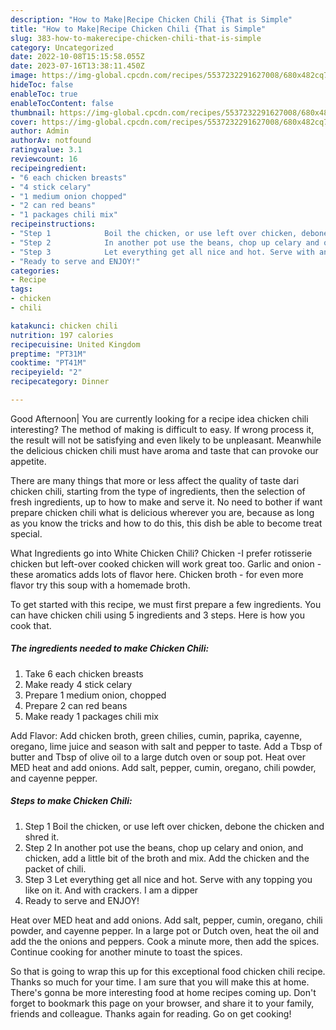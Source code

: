 ```yaml
---
description: "How to Make|Recipe Chicken Chili {That is Simple"
title: "How to Make|Recipe Chicken Chili {That is Simple"
slug: 383-how-to-makerecipe-chicken-chili-that-is-simple
category: Uncategorized
date: 2022-10-08T15:15:58.055Z
date: 2023-07-16T13:38:11.450Z
image: https://img-global.cpcdn.com/recipes/5537232291627008/680x482cq70/chicken-chili-recipe-main-photo.jpg
hideToc: false
enableToc: true
enableTocContent: false
thumbnail: https://img-global.cpcdn.com/recipes/5537232291627008/680x482cq70/chicken-chili-recipe-main-photo.jpg
cover: https://img-global.cpcdn.com/recipes/5537232291627008/680x482cq70/chicken-chili-recipe-main-photo.jpg
author: Admin
authorAv: notfound
ratingvalue: 3.1
reviewcount: 16
recipeingredient:
- "6 each chicken breasts"
- "4 stick celary"
- "1 medium onion chopped"
- "2 can red beans"
- "1 packages chili mix"
recipeinstructions:
- "Step 1            Boil the chicken, or use left over chicken, debone the chicken and shred it."
- "Step 2            In another pot use the beans, chop up celary and onion, and chicken, add a little bit of the broth and mix. Add the chicken and the packet of chili."
- "Step 3            Let everything get all nice and hot. Serve with any topping you like on it. And with crackers. I am a dipper"
- "Ready to serve and ENJOY!"
categories:
- Recipe
tags:
- chicken
- chili

katakunci: chicken chili 
nutrition: 197 calories
recipecuisine: United Kingdom
preptime: "PT31M"
cooktime: "PT41M"
recipeyield: "2"
recipecategory: Dinner

---
```



Good Afternoon| You are currently looking for a recipe idea chicken chili interesting? The method of making is difficult to easy. If wrong process it, the result will not be satisfying and even likely to be unpleasant. Meanwhile the delicious chicken chili must have aroma and taste that can provoke our appetite.






There are many things that more or less affect the quality of taste dari chicken chili, starting from the type of ingredients, then the selection of fresh ingredients, up to how to make and serve it. No need to bother if want prepare chicken chili what is delicious wherever you are, because as long as you know the tricks and how to do this, this dish be able to become treat  special.


What Ingredients go into White Chicken Chili? Chicken -I prefer rotisserie chicken but left-over cooked chicken will work great too. Garlic and onion - these aromatics adds lots of flavor here. Chicken broth - for even more flavor try this soup with a homemade broth.


To get started with this recipe, we must first prepare a few ingredients. You can have chicken chili using 5 ingredients and 3 steps. Here is how you cook that.

<!--inarticleads1-->

##### The ingredients needed to make Chicken Chili:

1. Take 6 each chicken breasts
1. Make ready 4 stick celary
1. Prepare 1 medium onion, chopped
1. Prepare 2 can red beans
1. Make ready 1 packages chili mix


Add Flavor: Add chicken broth, green chilies, cumin, paprika, cayenne, oregano, lime juice and season with salt and pepper to taste. Add a Tbsp of butter and Tbsp of olive oil to a large dutch oven or soup pot. Heat over MED heat and add onions. Add salt, pepper, cumin, oregano, chili powder, and cayenne pepper. 

<!--inarticleads2-->

##### Steps to make Chicken Chili:

1. Step 1            Boil the chicken, or use left over chicken, debone the chicken and shred it.
1. Step 2            In another pot use the beans, chop up celary and onion, and chicken, add a little bit of the broth and mix. Add the chicken and the packet of chili.
1. Step 3            Let everything get all nice and hot. Serve with any topping you like on it. And with crackers. I am a dipper
1. Ready to serve and ENJOY!

Heat over MED heat and add onions. Add salt, pepper, cumin, oregano, chili powder, and cayenne pepper. In a large pot or Dutch oven, heat the oil and add the the onions and peppers. Cook a minute more, then add the spices. Continue cooking for another minute to toast the spices. 

So that is going to wrap this up for this exceptional food chicken chili recipe. Thanks so much for your time. I am sure that you will make this at home. There's gonna be more interesting food at home recipes coming up. Don't forget to bookmark this page on your browser, and share it to your family, friends and colleague. Thanks again for reading. Go on get cooking!

